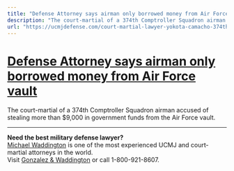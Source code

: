 ```yaml
---
title: "Defense Attorney says airman only borrowed money from Air Force vault"
description: "The court-martial of a 374th Comptroller Squadron airman accused of stealing more than $9,000 in government funds from the Air Force vault. "
url: "https://ucmjdefense.com/court-martial-lawyer-yokota-camacho-374th-comptroller-squadron.html"
---
```


# [Defense Attorney says airman only borrowed money from Air Force vault](https://ucmjdefense.com/court-martial-lawyer-yokota-camacho-374th-comptroller-squadron.html)

The court-martial of a 374th Comptroller Squadron airman accused of stealing more than $9,000 in government funds from the Air Force vault. 

---

**Need the best military defense lawyer?**  
[Michael Waddington](https://ucmjdefense.com/attorneys/michael-stewart-waddington-partner.html) is one of the most experienced UCMJ and court-martial attorneys in the world.  
Visit [Gonzalez & Waddington](https://ucmjdefense.com) or call 1-800-921-8607.

